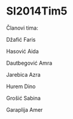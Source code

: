 # SI2014Tim5

Članovi tima:

Džafić Faris

Hasović Aida

Dautbegović Amra

Jarebica Azra

Hurem Dino

Grošić Sabina

Garaplija Amer
